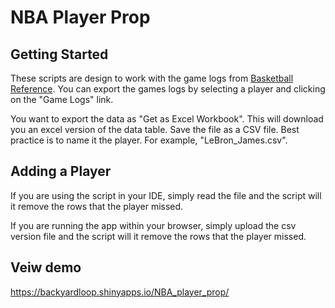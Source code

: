 # NBA Player Prop

## Getting Started

These scripts are design to work with the game logs from [Basketball Reference](https://www.basketball-reference.com/).
You can export the games logs by selecting a player and clicking on the "Game Logs" link.

You want to export the data as "Get as Excel Workbook". This will download you an excel version of the data table. 
Save the file as a CSV file. Best practice is to name it the player. For example, "LeBron_James.csv".

## Adding a Player

If you are using the script in your IDE, simply read the file and the script will it remove the rows that the player missed.

If you are running the app within your browser, simply upload the csv version file and the script will it remove the rows that the player missed.

## Veiw demo
https://backyardloop.shinyapps.io/NBA_player_prop/